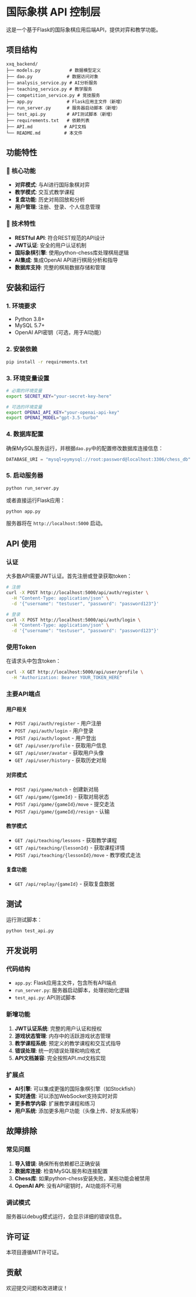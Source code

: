 # 国际象棋 API 控制层

这是一个基于Flask的国际象棋应用后端API，提供对弈和教学功能。

## 项目结构

```
xxq_backend/
├── models.py           # 数据模型定义
├── dao.py             # 数据访问对象
├── analysis_service.py # AI分析服务
├── teaching_service.py # 教学服务
├── competition_service.py # 竞技服务
├── app.py             # Flask应用主文件（新增）
├── run_server.py      # 服务器启动脚本（新增）
├── test_api.py        # API测试脚本（新增）
├── requirements.txt   # 依赖列表
├── API.md            # API文档
└── README.md         # 本文件
```

## 功能特性

### 🎯 核心功能
- **对弈模式**: 与AI进行国际象棋对弈
- **教学模式**: 交互式教学课程
- **复盘功能**: 历史对局回放和分析
- **用户管理**: 注册、登录、个人信息管理

### 🔧 技术特性
- **RESTful API**: 符合REST规范的API设计
- **JWT认证**: 安全的用户认证机制
- **国际象棋引擎**: 使用python-chess库处理棋局逻辑
- **AI集成**: 集成OpenAI API进行棋局分析和指导
- **数据库支持**: 完整的棋局数据存储和管理

## 安装和运行

### 1. 环境要求
- Python 3.8+
- MySQL 5.7+
- OpenAI API密钥（可选，用于AI功能）

### 2. 安装依赖
```bash
pip install -r requirements.txt
```

### 3. 环境变量设置
```bash
# 必需的环境变量
export SECRET_KEY="your-secret-key-here"

# 可选的环境变量
export OPENAI_API_KEY="your-openai-api-key"
export OPENAI_MODEL="gpt-3.5-turbo"
```

### 4. 数据库配置
确保MySQL服务运行，并根据`dao.py`中的配置修改数据库连接信息：
```python
DATABASE_URI = "mysql+pymysql://root:password@localhost:3306/chess_db"
```

### 5. 启动服务器
```bash
python run_server.py
```

或者直接运行Flask应用：
```bash
python app.py
```

服务器将在 `http://localhost:5000` 启动。

## API 使用

### 认证
大多数API需要JWT认证。首先注册或登录获取token：

```bash
# 注册
curl -X POST http://localhost:5000/api/auth/register \
  -H "Content-Type: application/json" \
  -d '{"username": "testuser", "password": "password123"}'

# 登录
curl -X POST http://localhost:5000/api/auth/login \
  -H "Content-Type: application/json" \
  -d '{"username": "testuser", "password": "password123"}'
```

### 使用Token
在请求头中包含token：
```bash
curl -X GET http://localhost:5000/api/user/profile \
  -H "Authorization: Bearer YOUR_TOKEN_HERE"
```

### 主要API端点

#### 用户相关
- `POST /api/auth/register` - 用户注册
- `POST /api/auth/login` - 用户登录
- `POST /api/auth/logout` - 用户登出
- `GET /api/user/profile` - 获取用户信息
- `GET /api/user/avatar` - 获取用户头像
- `GET /api/user/history` - 获取历史对局

#### 对弈模式
- `POST /api/game/match` - 创建新对局
- `GET /api/game/{gameId}` - 获取对局状态
- `POST /api/game/{gameId}/move` - 提交走法
- `POST /api/game/{gameId}/resign` - 认输

#### 教学模式
- `GET /api/teaching/lessons` - 获取教学课程
- `GET /api/teaching/{lessonId}` - 获取课程详情
- `POST /api/teaching/{lessonId}/move` - 教学模式走法

#### 复盘功能
- `GET /api/replay/{gameId}` - 获取复盘数据

## 测试

运行测试脚本：
```bash
python test_api.py
```

## 开发说明

### 代码结构
- `app.py`: Flask应用主文件，包含所有API端点
- `run_server.py`: 服务器启动脚本，处理初始化逻辑
- `test_api.py`: API测试脚本

### 新增功能
1. **JWT认证系统**: 完整的用户认证和授权
2. **游戏状态管理**: 内存中的活跃游戏状态管理
3. **教学课程系统**: 预定义的教学课程和交互式指导
4. **错误处理**: 统一的错误处理和响应格式
5. **API文档兼容**: 完全按照API.md文档实现

### 扩展点
- **AI引擎**: 可以集成更强的国际象棋引擎（如Stockfish）
- **实时通信**: 可以添加WebSocket支持实时对弈
- **更多教学内容**: 扩展教学课程和练习
- **用户系统**: 添加更多用户功能（头像上传、好友系统等）

## 故障排除

### 常见问题
1. **导入错误**: 确保所有依赖都已正确安装
2. **数据库连接**: 检查MySQL服务和连接配置
3. **Chess库**: 如果python-chess安装失败，某些功能会被禁用
4. **OpenAI API**: 没有API密钥时，AI功能将不可用

### 调试模式
服务器以debug模式运行，会显示详细的错误信息。

## 许可证

本项目遵循MIT许可证。

## 贡献

欢迎提交问题和改进建议！
